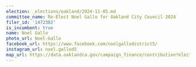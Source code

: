 ```yaml
---
election: _elections/oakland/2024-11-05.md
committee_name: Re-Elect Noel Gallo for Oakland City Council 2024
filer_id: '1472382'
is_incumbent: true
name: Noel Gallo
photo_url: Noel-Gallo
facebook_url: https://www.facebook.com/noelgallodistrict5/
instagram_url: noel.gallod5
map_url: https://data.oaklandca.gov/campaign_finance/contribution?electionYear=2024&candidates=1472382&since=2021-07-07&until=2024-08-09
---
```

